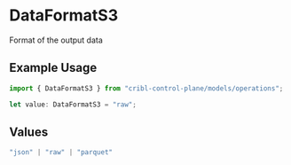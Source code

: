 # DataFormatS3

Format of the output data

## Example Usage

```typescript
import { DataFormatS3 } from "cribl-control-plane/models/operations";

let value: DataFormatS3 = "raw";
```

## Values

```typescript
"json" | "raw" | "parquet"
```